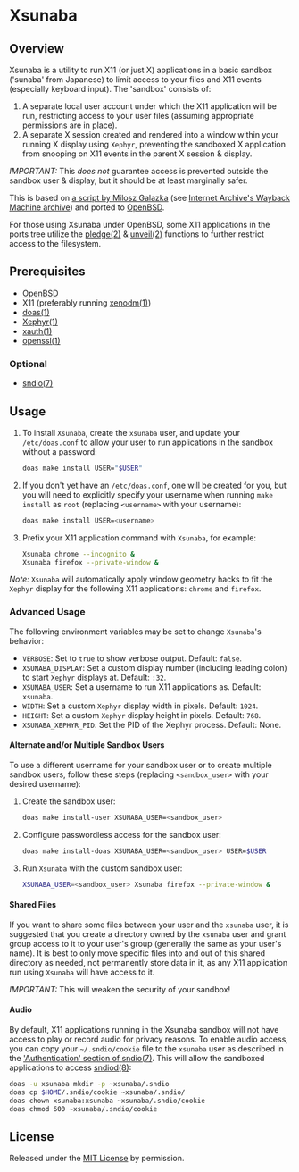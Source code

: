 # Xsunaba

## Overview

Xsunaba is a utility to run X11 (or just X) applications in a basic sandbox ('sunaba' from Japanese) to limit access to your files and X11 events (especially keyboard input). The 'sandbox' consists of:

1. A separate local user account under which the X11 application will be run, restricting access to your user files (assuming appropriate permissions are in place).
2. A separate X session created and rendered into a window within your running X display using `Xephyr`, preventing the sandboxed X application from snooping on X11 events in the parent X session & display.

_IMPORTANT:_ This _does not_ guarantee access is prevented outside the sandbox user & display, but it should be at least marginally safer.

This is based on [a script by Milosz Galazka](https://blog.sleeplessbeastie.eu/2013/07/19/how-to-create-browser-sandbox/) (see [Internet Archive's Wayback Machine archive](https://web.archive.org/web/20210115000000*/https://blog.sleeplessbeastie.eu/2013/07/19/how-to-create-browser-sandbox/)) and ported to [OpenBSD](http://www.openbsd.org/).

For those using Xsunaba under OpenBSD, some X11 applications in the ports tree utilize the [pledge(2)](https://man.openbsd.org/pledge) & [unveil(2)](https://man.openbsd.org/unveil) functions to further restrict access to the filesystem.

## Prerequisites

* [OpenBSD](https://www.openbsd.org/faq/faq4.html#Download)
* X11 (preferably running [xenodm(1)](https://man.openbsd.org/xenodm))
* [doas(1)](https://man.openbsd.org/doas)
* [Xephyr(1)](https://man.openbsd.org/Xephyr)
* [xauth(1)](https://man.openbsd.org/xauth)
* [openssl(1)](https://man.openbsd.org/openssl)

### Optional

* [sndio(7)](https://man.openbsd.org/sndio)

## Usage

1. To install `Xsunaba`, create the `xsunaba` user, and update your `/etc/doas.conf` to allow your user to run applications in the sandbox without a password:

    ```sh
    doas make install USER="$USER"
    ```

2. If you don't yet have an `/etc/doas.conf`, one will be created for you, but you will need to explicitly specify your username when running `make install` as `root` (replacing `<username>` with your username):

    ```sh
    doas make install USER=<username>
    ```

3. Prefix your X11 application command with `Xsunaba`, for example:

    ```sh
    Xsunaba chrome --incognito &
    Xsunaba firefox --private-window &
    ```

_Note:_ `Xsunaba` will automatically apply window geometry hacks to fit the `Xephyr` display for the following X11 applications: `chrome` and `firefox`.

### Advanced Usage

The following environment variables may be set to change `Xsunaba`'s behavior:

* `VERBOSE`: Set to `true` to show verbose output. Default: `false`.
* `XSUNABA_DISPLAY`: Set a custom display number (including leading colon) to start `Xephyr` displays at. Default: `:32`.
* `XSUNABA_USER`: Set a username to run X11 applications as. Default: `xsunaba`.
* `WIDTH`: Set a custom `Xephyr` display width in pixels. Default: `1024`.
* `HEIGHT`: Set a custom `Xephyr` display height in pixels. Default: `768`.
* `XSUNABA_XEPHYR_PID`: Set the PID of the Xephyr process. Default: None.

#### Alternate and/or Multiple Sandbox Users

To use a different username for your sandbox user or to create multiple sandbox users, follow these steps (replacing `<sandbox_user>` with your desired username):

1. Create the sandbox user:

    ```sh
    doas make install-user XSUNABA_USER=<sandbox_user>
    ```

2. Configure passwordless access for the sandbox user:

    ```sh
    doas make install-doas XSUNABA_USER=<sandbox_user> USER=$USER
    ```

3. Run `Xsunaba` with the custom sandbox user:

    ```sh
    XSUNABA_USER=<sandbox_user> Xsunaba firefox --private-window &
    ```

#### Shared Files

If you want to share some files between your user and the `xsunaba` user, it is suggested that you create a directory owned by the `xsunaba` user and grant group access to it to your user's group (generally the same as your user's name). It is best to only move specific files into and out of this shared directory as needed, not permanently store data in it, as any X11 application run using `Xsunaba` will have access to it.

*IMPORTANT:* This will weaken the security of your sandbox!

#### Audio

By default, X11 applications running in the Xsunaba sandbox will not have access to play or record audio for privacy reasons. To enable audio access, you can copy your `~/.sndio/cookie` file to the `xsunaba` user as described in the ['Authentication' section of sndio(7)](https://man.openbsd.org/sndio#Authentication). This will allow the sandboxed applications to access [sndiod(8)](https://man.openbsd.org/sndiod):

```sh
doas -u xsunaba mkdir -p ~xsunaba/.sndio
doas cp $HOME/.sndio/cookie ~xsunaba/.sndio/
doas chown xsunaba:xsunaba ~xsunaba/.sndio/cookie
doas chmod 600 ~xsunaba/.sndio/cookie
```

## License

Released under the [MIT License](LICENSE) by permission.
